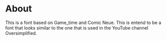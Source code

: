 # About
This is a font based on Game_time and Comic Neue.
This is entend to be a font that looks similar to the one that is used in the YouTube channel Oversimplified.
